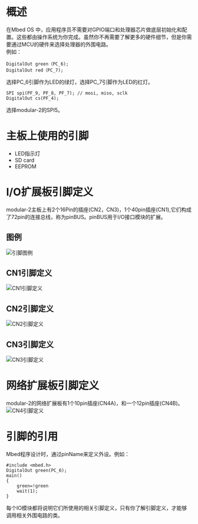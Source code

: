 # 概述
在Mbed OS 中，应用程序员不需要对GPIO端口和处理器芯片做底层初始化和配置。这些都由操作系统为你完成。虽然你不再需要了解更多的硬件细节，但是你需要通过MCU的硬件来选择处理器的外围电路。<br>例如：
```
DigitalOut green（PC_6); 
DigitalOut red（PC_7); 
```
选择PC_6引脚作为LED的绿灯，选择PC_7引脚作为LED的红灯。 

```
SPI spi(PF_9, PF_8, PF_7); // mosi, miso, sclk
DigitalOut cs(PF_4);
```
选择modular-2的SPI5。
# 主板上使用的引脚
+ LED指示灯
+ SD card
+ EEPROM
# I/O扩展板引脚定义
modular-2主板上有2个16Pin的插座(CN2，CN3)，1个40pin插座(CN1),它们构成了72pin的连接总线，称为pinBUS。pinBUS用于I/O接口模块的扩展。  
## 图例
![引脚图例](https://github.com/maximlab/modular-2/blob/master/software/images/Pins_Legend.png?raw=true)
## CN1引脚定义
![CN1引脚定义](https://github.com/maximlab/modular-2/blob/master/software/images/CN1_HEADERS.png?raw=true)
## CN2引脚定义
![CN2引脚定义](https://github.com/maximlab/modular-2/blob/master/software/images/CN2_HEADERS.png?raw=true)
## CN3引脚定义
![CN3引脚定义](https://github.com/maximlab/modular-2/blob/master/software/images/CN3_HEADERS.png?raw=true)
# 网络扩展板引脚定义
modular-2的网络扩展板有1个10pin插座(CN4A)，和一个12pin插座(CN4B)。  
![CN4引脚定义](https://github.com/maximlab/modular-2/blob/master/software/images/CN4_HEADERS.png?raw=true)
# 引脚的引用
Mbed程序设计时，通过pinName来定义外设。例如： 
```
#include <mbed.h>
DigitalOut green(PC_6);
main()
{
    green=!green
    wait(1);
}
```
每个IO模块都将说明它们所使用的相关引脚定义，只有你了解引脚定义，才能够调用相关外围电路的类。

